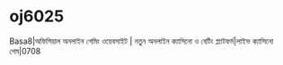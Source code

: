# oj6025
Basa8|অফিসিয়াল অনলাইন গেমিং ওয়েবসাইট | নতুন অনলাইন ক্যাসিনো ও বেটিং প্ল্যাটফর্ম|লাইভ ক্যাসিনো গেম|0708 

